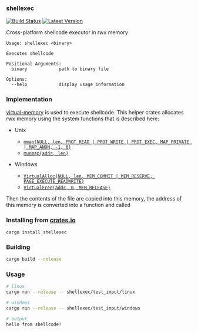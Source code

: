 ### shellexec

[![Build Status](https://github.com/StackOverflowExcept1on/shellexec/workflows/CI/badge.svg)](https://github.com/StackOverflowExcept1on/shellexec/actions)
[![Latest Version](https://img.shields.io/crates/v/shellexec.svg)](https://crates.io/crates/shellexec)

Cross-platform shellcode executor in rwx memory

```
Usage: shellexec <binary>

Executes shellcode

Positional Arguments:
  binary            path to binary file

Options:
  --help            display usage information
```

### Implementation

[virtual-memory](https://github.com/StackOverflowExcept1on/shellexec/blob/master/virtual-memory/src/lib.rs) is used to execute shellcode.
This helper crates allocates rwx memory using the system functions that is described here:

- Unix
    - [`mmap(NULL, len, PROT_READ | PROT_WRITE | PROT_EXEC, MAP_PRIVATE | MAP_ANON, -1, 0)`](https://man7.org/linux/man-pages/man2/mmap.2.html)
    - [`munmap(addr, len)`](https://man7.org/linux/man-pages/man2/munmap.2.html)

- Windows
    - [`VirtualAlloc(NULL, len, MEM_COMMIT | MEM_RESERVE, PAGE_EXECUTE_READWRITE)`](https://learn.microsoft.com/en-us/windows/win32/api/memoryapi/nf-memoryapi-virtualalloc)
    - [`VirtualFree(addr, 0, MEM_RELEASE)`](https://learn.microsoft.com/en-us/windows/win32/api/memoryapi/nf-memoryapi-virtualfree)

Then the contents of the file are copied into this memory,
the address of this memory is converted into a function and called

### Installing from [crates.io](https://crates.io/crates/shellexec)

```
cargo install shellexec
```

### Building

```bash
cargo build --release
```

### Usage

```bash
# linux
cargo run --release -- shellexec/test_input/linux

# windows
cargo run --release -- shellexec/test_input/windows

# output
hello from shellcode!
```
